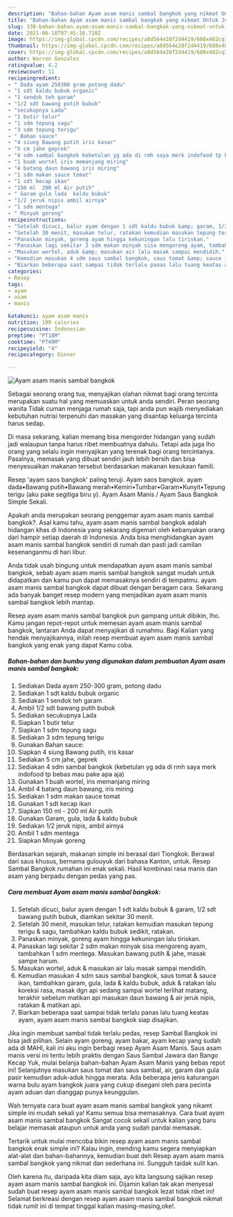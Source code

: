 ```yaml
---
description: "Bahan-bahan Ayam asam manis sambal bangkok yang nikmat Untuk Jualan"
title: "Bahan-bahan Ayam asam manis sambal bangkok yang nikmat Untuk Jualan"
slug: 330-bahan-bahan-ayam-asam-manis-sambal-bangkok-yang-nikmat-untuk-jualan
date: 2021-06-18T07:45:16.710Z
image: https://img-global.cpcdn.com/recipes/a8d564e20f2d4419/680x482cq70/ayam-asam-manis-sambal-bangkok-foto-resep-utama.jpg
thumbnail: https://img-global.cpcdn.com/recipes/a8d564e20f2d4419/680x482cq70/ayam-asam-manis-sambal-bangkok-foto-resep-utama.jpg
cover: https://img-global.cpcdn.com/recipes/a8d564e20f2d4419/680x482cq70/ayam-asam-manis-sambal-bangkok-foto-resep-utama.jpg
author: Warren Gonzalez
ratingvalue: 4.2
reviewcount: 11
recipeingredient:
- " Dada ayam 250300 gram potong dadu"
- "1 sdt kaldu bubuk organic"
- "1 sendok teh garam"
- "1/2 sdt bawang putih bubuk"
- "secukupnya Lada"
- "1 butir telur"
- "1 sdm tepung sagu"
- "3 sdm tepung terigu"
- " Bahan sauce"
- "4 siung Bawang putih iris kasar"
- "5 cm jahe geprek"
- "4 sdm sambal bangkok kebetulan yg ada di rmh saya merk indofood tp bebas mau pake apa aja"
- "1 buah wortel iris memanjang miring"
- "4 batang daun bawang iris miring"
- "1 sdm makan sauce tomat"
- "1 sdt kecap ikan"
- "150 ml  200 ml Air putih"
- " Garam gula lada  kaldu bubuk"
- "1/2 jeruk nipis ambil airnya"
- "1 sdm mentega"
- " Minyak goreng"
recipeinstructions:
- "Setelah dicuci, balur ayam dengan 1 sdt kaldu bubuk &amp; garam, 1/2 sdt bawang putih bubuk, diamkan sekitar 30 menit."
- "Setelah 30 menit, masukan telur, ratakan kemudian masukan tepung terigu &amp; sagu, tambahkan kaldu bubuk sedikit, ratakan."
- "Panaskan minyak, goreng ayam hingga kekuningan lalu tiriskan."
- "Panaskan lagi sekitar 2 sdm makan minyak sisa mengoreng ayam, tambahkan 1 sdm mentega. Masukan bawang putih &amp; jahe, masak sampe harum."
- "Masukan wortel, aduk &amp; masukan air lalu masak sampai mendidih."
- "Kemudian masukan 4 sdm saus sambal bangkok, saus tomat &amp; sauce ikan, tambahkan garam, gula, lada &amp; kaldu bubuk, aduk &amp; ratakan lalu koreksi rasa, masak dgn api sedang sampai wortel terlihat matang, terakhir sebelum matikan api masukan daun bawang &amp; air jeruk nipis, ratakan &amp; matikan api."
- "Biarkan beberapa saat sampai tidak terlalu panas lalu tuang keatas ayam, ayam asam manis sambal bangkok siap disajikan."
categories:
- Resep
tags:
- ayam
- asam
- manis

katakunci: ayam asam manis 
nutrition: 199 calories
recipecuisine: Indonesian
preptime: "PT18M"
cooktime: "PT49M"
recipeyield: "4"
recipecategory: Dinner

---
```



![Ayam asam manis sambal bangkok](https://img-global.cpcdn.com/recipes/a8d564e20f2d4419/680x482cq70/ayam-asam-manis-sambal-bangkok-foto-resep-utama.jpg)

Sebagai seorang orang tua, menyajikan olahan nikmat bagi orang tercinta merupakan suatu hal yang memuaskan untuk anda sendiri. Peran seorang  wanita Tidak cuman menjaga rumah saja, tapi anda pun wajib menyediakan kebutuhan nutrisi terpenuhi dan masakan yang disantap keluarga tercinta harus sedap.

Di masa  sekarang, kalian memang bisa mengorder hidangan yang sudah jadi walaupun tanpa harus ribet membuatnya dahulu. Tetapi ada juga lho orang yang selalu ingin menyajikan yang terenak bagi orang tercintanya. Pasalnya, memasak yang dibuat sendiri jauh lebih bersih dan bisa menyesuaikan makanan tersebut berdasarkan makanan kesukaan famili. 

Resep &#39;ayam saos bangkok&#39; paling teruji. Ayam saos bangkok. ayam dada•Bawang putih•Bawang merah•Kemiri•Tumbar•Garam•Kunyit•Tepung terigu (aku pake segitiga biru y). Ayam Asam Manis / Ayam Saus Bangkok Simple Sekali.

Apakah anda merupakan seorang penggemar ayam asam manis sambal bangkok?. Asal kamu tahu, ayam asam manis sambal bangkok adalah hidangan khas di Indonesia yang sekarang digemari oleh kebanyakan orang dari hampir setiap daerah di Indonesia. Anda bisa menghidangkan ayam asam manis sambal bangkok sendiri di rumah dan pasti jadi camilan kesenanganmu di hari libur.

Anda tidak usah bingung untuk mendapatkan ayam asam manis sambal bangkok, sebab ayam asam manis sambal bangkok sangat mudah untuk didapatkan dan kamu pun dapat memasaknya sendiri di tempatmu. ayam asam manis sambal bangkok dapat dibuat dengan beragam cara. Sekarang ada banyak banget resep modern yang menjadikan ayam asam manis sambal bangkok lebih mantap.

Resep ayam asam manis sambal bangkok pun gampang untuk dibikin, lho. Kamu jangan repot-repot untuk memesan ayam asam manis sambal bangkok, lantaran Anda dapat menyajikan di rumahmu. Bagi Kalian yang hendak menyajikannya, inilah resep membuat ayam asam manis sambal bangkok yang enak yang dapat Kamu coba.

<!--inarticleads1-->

##### Bahan-bahan dan bumbu yang digunakan dalam pembuatan Ayam asam manis sambal bangkok:

1. Sediakan  Dada ayam 250-300 gram, potong dadu
1. Sediakan 1 sdt kaldu bubuk organic
1. Sediakan 1 sendok teh garam
1. Ambil 1/2 sdt bawang putih bubuk
1. Sediakan secukupnya Lada
1. Siapkan 1 butir telur
1. Siapkan 1 sdm tepung sagu
1. Sediakan 3 sdm tepung terigu
1. Gunakan  Bahan sauce:
1. Siapkan 4 siung Bawang putih, iris kasar
1. Sediakan 5 cm jahe, geprek
1. Sediakan 4 sdm sambal bangkok (kebetulan yg ada di rmh saya merk indofood tp bebas mau pake apa aja)
1. Gunakan 1 buah wortel, iris memanjang miring
1. Ambil 4 batang daun bawang, iris miring
1. Sediakan 1 sdm makan sauce tomat
1. Gunakan 1 sdt kecap ikan
1. Siapkan 150 ml - 200 ml Air putih
1. Gunakan  Garam, gula, lada &amp; kaldu bubuk
1. Sediakan 1/2 jeruk nipis, ambil airnya
1. Ambil 1 sdm mentega
1. Siapkan  Minyak goreng


Berdasarkan sejarah, makanan simple ini berasal dari Tiongkok. Berawal dari saus khusus, bernama gulouyuk dari bahasa Kanton, untuk. Resep Sambal Bangkok rumahan ini enak sekali. Hasil kombinasi rasa manis dan asam yang berpadu dengan pedas yang pas. 

<!--inarticleads2-->

##### Cara membuat Ayam asam manis sambal bangkok:

1. Setelah dicuci, balur ayam dengan 1 sdt kaldu bubuk &amp; garam, 1/2 sdt bawang putih bubuk, diamkan sekitar 30 menit.
1. Setelah 30 menit, masukan telur, ratakan kemudian masukan tepung terigu &amp; sagu, tambahkan kaldu bubuk sedikit, ratakan.
1. Panaskan minyak, goreng ayam hingga kekuningan lalu tiriskan.
1. Panaskan lagi sekitar 2 sdm makan minyak sisa mengoreng ayam, tambahkan 1 sdm mentega. Masukan bawang putih &amp; jahe, masak sampe harum.
1. Masukan wortel, aduk &amp; masukan air lalu masak sampai mendidih.
1. Kemudian masukan 4 sdm saus sambal bangkok, saus tomat &amp; sauce ikan, tambahkan garam, gula, lada &amp; kaldu bubuk, aduk &amp; ratakan lalu koreksi rasa, masak dgn api sedang sampai wortel terlihat matang, terakhir sebelum matikan api masukan daun bawang &amp; air jeruk nipis, ratakan &amp; matikan api.
1. Biarkan beberapa saat sampai tidak terlalu panas lalu tuang keatas ayam, ayam asam manis sambal bangkok siap disajikan.


Jika ingin membuat sambal tidak terlalu pedas, resep Sambal Bangkok ini bisa jadi pilihan. Selain ayam goreng, ayam bakar, ayam kecap yang sudah ada di MAHI, kali ini aku ingin berbagi resep Ayam Asam Manis. Saus asam manis versi ini tentu lebih praktis dengan Saus Sambal Jawara dan Bango Kecap Yuk, mulai belanja bahan-bahan Ayam Asam Manis yang bebas repot ini! Selanjutnya masukan saus tomat dan saus sambal, air, garam dan gula pasir kemudian aduk-aduk hingga merata. Ada beberapa jenis katurangan warna bulu ayam bangkok juara yang cukup disegani oleh para pecinta ayam aduan dan dianggap punya keunggulan. 

Wah ternyata cara buat ayam asam manis sambal bangkok yang nikamt simple ini mudah sekali ya! Kamu semua bisa memasaknya. Cara buat ayam asam manis sambal bangkok Sangat cocok sekali untuk kalian yang baru belajar memasak ataupun untuk anda yang sudah pandai memasak.

Tertarik untuk mulai mencoba bikin resep ayam asam manis sambal bangkok enak simple ini? Kalau ingin, mending kamu segera menyiapkan alat-alat dan bahan-bahannya, kemudian buat deh Resep ayam asam manis sambal bangkok yang nikmat dan sederhana ini. Sungguh taidak sulit kan. 

Oleh karena itu, daripada kita diam saja, ayo kita langsung sajikan resep ayam asam manis sambal bangkok ini. Dijamin kalian tak akan menyesal sudah buat resep ayam asam manis sambal bangkok lezat tidak ribet ini! Selamat berkreasi dengan resep ayam asam manis sambal bangkok nikmat tidak rumit ini di tempat tinggal kalian masing-masing,oke!.

